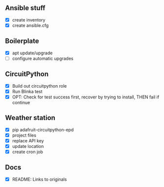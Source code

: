 
## Ansible stuff
* [x] create inventory
* [x] create ansible.cfg

## Boilerplate
* [x] apt update/upgrade
* [ ] configure automatic upgrades

## CircuitPython
* [x] Build out circuitpython role
* [x] Run Blinka test
* [x] OPT: Check for test success first, recover by trying to install, THEN fail if continue

## Weather station
* [x] pip adafruit-circuitpython-epd
* [x] project files
* [x] replace API key
* [x] update location
* [x] create cron job

## Docs
* [x] README: Links to originals